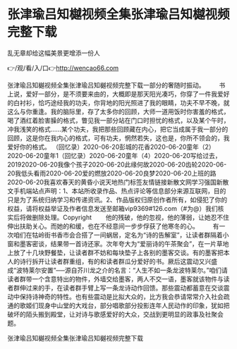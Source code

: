 # 张津瑜吕知樾视频全集张津瑜吕知樾视频完整下载
乱无章却给这幅美景更增添一份人

👉/观/看/入/口👉http://wencao66.com

张津瑜吕知樾视频全集张津瑜吕知樾视频完整下载一部分的奢随时振动。
　　书上说，爱好一部分，是不须要来由的，大概即是那天阳光凑巧，你穿了一件我爱好的白衬衫，恰巧途经我的功夫，你背地的阳光照进了我的眼睛，功夫不早不晚，就这么与你重逢。我的脑际里，存了太多你的回顾，大师一道用饭时你害羞的格式，喝了酒红着脸害臊的格式，瞥见我一部分站在门口时担忧的格式，以及某个午时，冲我浅笑的格式……某个功夫，我把那些回顾藏在内心，把它当成属于我一部分的回顾，这是你在我内心的格式，可有功夫，惘然若失，这也是，你所不领会的，我爱好你的格式。
（回忆录）2020-06-20彭城的花香2020-06-20童年（2）2020-06-20童年1（回忆录）2020-06-20童年（4）2020-06-20写给过去，20192020-06-20我像个孩子2020-06-20此缘何故2020-06-20齿轮2020-06-20我低头看雨2020-06-20爱的燃放2020-06-20良梦2020-06-20上班的路2020-06-20我喜欢春天的黄昏小说天地热门标签友情链接新散文网学习强国新散文手机端站点声明：1、本站所收录作品、热点评论等信息部分来源互联网，目的只是为了系统归纳学习和传递资讯。2、作品版权归原创作者所有，如侵犯了你的权益，请将权益举证及作者信息发送至邮箱vip9369#126.com（#为@）我们核实后将做删除处理。Copyright
　　他的残破，他的忽视，他的薄弱，让她忍不住伸出扶助关心。而她的和缓，也在不经意间一步步俘获了他寒冬的心。
　　有一次咱们在牯岭街书香市会合搭了一间蜗居，定名为“诗的告解室”，让读者群隔着小窗和墨客密谈，结果带一首诗还家。次年夸大为“爱丽诗的午茶聚会”，在一片草地上放了十几块野餐垫，让读者群不妨和每块垫子上各别的墨客交谈。有的墨客把本人的诗行拆开让读者群重组，有的和读者群瓜分爱好的书。厥后这震动又兴盛成“波特莱尔安置”──源自芥川龙之介的名言：“人生不如一条龙波特莱尔。”咱们请读者群带一个含意特出的物件，外墙交给墨客，两人不交一语，墨客就该物件与读者群伸过来的手，在读者群手臂上写一条龙诗动作回馈。那些震动都蓄意在交谈震动中保持诗神奇的特性。也有些震动是比拟大众的，比方我会恭请常常介入社会疏通的歌姬们现身中山堂的大戏台，部分唱歌部分投影连年人民动作的印象，犹如把破坏的陌头搬到殿堂，让对诗与歌感爱好的大众，交战到更明显的政事及社聚会题。

张津瑜吕知樾视频全集张津瑜吕知樾视频完整下载
